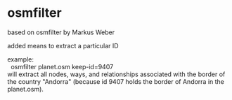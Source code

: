 # osmfilter

based on osmfilter by Markus Weber

added means to extract a particular ID

example:<br>
&nbsp;&nbsp;osmfilter planet.osm keep-id=9407
<br>
will extract all nodes, ways, and relationships
associated with the border of the country "Andorra"
(because id 9407 holds the border of Andorra in
the planet.osm).
